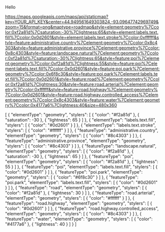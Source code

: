 Hello

  https://maps.googleapis.com/maps/api/staticmap?key=YOUR_API_KEY&center=44.949561649303824,-93.09647742969749&zoom=15&format=png&maptype=roadmap&style=element:geometry%7Ccolor:0xf2a81d%7Csaturation:-30%7Clightness:65&style=element:labels.text.fill%7Ccolor:0x0d2601&style=element:labels.text.stroke%7Ccolor:0xffffff&style=feature:administrative.country%7Celement:geometry%7Ccolor:0x8c4303&style=feature:administrative.province%7Celement:geometry%7Ccolor:0x8c4303&style=feature:landscape.natural%7Celement:geometry%7Ccolor:0xf2a81d%7Csaturation:-30%7Clightness:65&style=feature:poi%7Celement:geometry%7Ccolor:0xf2a81d%7Clightness:55&style=feature:poi%7Celement:labels.text.fill%7Ccolor:0x0d2601&style=feature:poi.park%7Celement:geometry%7Ccolor:0x6f8c30&style=feature:poi.park%7Celement:labels.text.fill%7Ccolor:0x0d2601&style=feature:road%7Celement:geometry%7Ccolor:0xf2a81d%7Clightness:30&style=feature:road.arterial%7Celement:geometry%7Ccolor:0xffffff&style=feature:road.highway%7Celement:geometry%7Ccolor:0x0d2601&style=feature:road.highway.controlled_access%7Celement:geometry%7Ccolor:0x8c4303&style=feature:water%7Celement:geometry%7Ccolor:0x4177a6%7Clightness:40&size=480x360
  
  [
  {
    "elementType": "geometry",
    "stylers": [
      {
        "color": "#f2a81d"
      },
      {
        "saturation": -30
      },
      {
        "lightness": 65
      }
    ]
  },
  {
    "elementType": "labels.text.fill",
    "stylers": [
      {
        "color": "#0d2601"
      }
    ]
  },
  {
    "elementType": "labels.text.stroke",
    "stylers": [
      {
        "color": "#ffffff"
      }
    ]
  },
  {
    "featureType": "administrative.country",
    "elementType": "geometry",
    "stylers": [
      {
        "color": "#8c4303"
      }
    ]
  },
  {
    "featureType": "administrative.province",
    "elementType": "geometry",
    "stylers": [
      {
        "color": "#8c4303"
      }
    ]
  },
  {
    "featureType": "landscape.natural",
    "elementType": "geometry",
    "stylers": [
      {
        "color": "#f2a81d"
      },
      {
        "saturation": -30
      },
      {
        "lightness": 65
      }
    ]
  },
  {
    "featureType": "poi",
    "elementType": "geometry",
    "stylers": [
      {
        "color": "#f2a81d"
      },
      {
        "lightness": 55
      }
    ]
  },
  {
    "featureType": "poi",
    "elementType": "labels.text.fill",
    "stylers": [
      {
        "color": "#0d2601"
      }
    ]
  },
  {
    "featureType": "poi.park",
    "elementType": "geometry",
    "stylers": [
      {
        "color": "#6f8c30"
      }
    ]
  },
  {
    "featureType": "poi.park",
    "elementType": "labels.text.fill",
    "stylers": [
      {
        "color": "#0d2601"
      }
    ]
  },
  {
    "featureType": "road",
    "elementType": "geometry",
    "stylers": [
      {
        "color": "#f2a81d"
      },
      {
        "lightness": 30
      }
    ]
  },
  {
    "featureType": "road.arterial",
    "elementType": "geometry",
    "stylers": [
      {
        "color": "#ffffff"
      }
    ]
  },
  {
    "featureType": "road.highway",
    "elementType": "geometry",
    "stylers": [
      {
        "color": "#0d2601"
      }
    ]
  },
  {
    "featureType": "road.highway.controlled_access",
    "elementType": "geometry",
    "stylers": [
      {
        "color": "#8c4303"
      }
    ]
  },
  {
    "featureType": "water",
    "elementType": "geometry",
    "stylers": [
      {
        "color": "#4177a6"
      },
      {
        "lightness": 40
      }
    ]
  }
]
